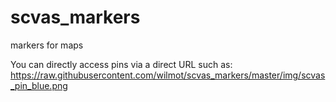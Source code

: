# scvas_markers
markers for maps

You can directly access pins via a direct URL such as:
https://raw.githubusercontent.com/wilmot/scvas_markers/master/img/scvas_pin_blue.png
